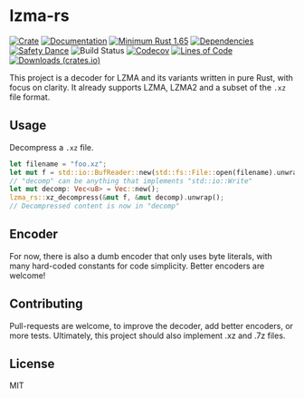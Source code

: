# lzma-rs

[![Crate](https://img.shields.io/crates/v/lzma-rs.svg?logo=rust)](https://crates.io/crates/lzma-rs)
[![Documentation](https://img.shields.io/docsrs/lzma-rs?logo=rust)](https://docs.rs/lzma-rs)
[![Minimum Rust 1.65](https://img.shields.io/badge/rust-1.65%2B-orange.svg?logo=rust)](https://releases.rs/docs/1.65.0/)
[![Dependencies](https://deps.rs/repo/github/gendx/lzma-rs/status.svg)](https://deps.rs/repo/github/gendx/lzma-rs)
[![Safety Dance](https://img.shields.io/badge/unsafe-forbidden-success.svg?logo=rust)](https://github.com/rust-secure-code/safety-dance/)
![Build Status](https://github.com/gendx/lzma-rs/workflows/Build%20and%20run%20tests/badge.svg)
[![Codecov](https://codecov.io/gh/gendx/lzma-rs/branch/master/graph/badge.svg?token=HVo74E0wzh)](https://codecov.io/gh/gendx/lzma-rs)
[![Lines of Code](https://www.aschey.tech/tokei/github/gendx/lzma-rs?category=code)](https://github.com/aschey/vercel-tokei)
[![Downloads (crates.io)](https://img.shields.io/crates/d/lzma-rs?label=downloads&logo=rust)](https://crates.io/crates/lzma-rs)

This project is a decoder for LZMA and its variants written in pure Rust, with focus on clarity.
It already supports LZMA, LZMA2 and a subset of the `.xz` file format.

## Usage

Decompress a `.xz` file.

```rust
let filename = "foo.xz";
let mut f = std::io::BufReader::new(std::fs::File::open(filename).unwrap());
// "decomp" can be anything that implements "std::io::Write"
let mut decomp: Vec<u8> = Vec::new();
lzma_rs::xz_decompress(&mut f, &mut decomp).unwrap();
// Decompressed content is now in "decomp"
```

## Encoder

For now, there is also a dumb encoder that only uses byte literals, with many hard-coded constants for code simplicity.
Better encoders are welcome!

## Contributing

Pull-requests are welcome, to improve the decoder, add better encoders, or more tests.
Ultimately, this project should also implement .xz and .7z files.

## License

MIT

